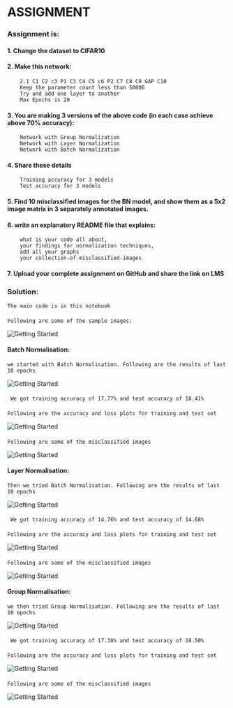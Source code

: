 # ASSIGNMENT

### Assignment is:
#### 1. Change the dataset to CIFAR10
#### 2. Make this network:
        2.1 C1 C2 c3 P1 C3 C4 C5 c6 P2 C7 C8 C9 GAP C10
        Keep the parameter count less than 50000
        Try and add one layer to another
        Max Epochs is 20
#### 3. You are making 3 versions of the above code (in each case achieve above 70% accuracy):
        Network with Group Normalization
        Network with Layer Normalization
        Network with Batch Normalization
#### 4. Share these details
        Training accuracy for 3 models
        Test accuracy for 3 models
#### 5. Find 10 misclassified images for the BN model, and show them as a 5x2 image matrix in 3 separately annotated images. 
        
#### 6. write an explanatory README file that explains:
        what is your code all about,
        your findings for normalization techniques,
        add all your graphs
        your collection-of-misclassified-images 
#### 7. Upload your complete assignment on GitHub and share the link on LMS



### Solution:
    The main code is in this notebook
####
    Following are some of the sample images:
 ![Getting Started](sample_images.png)   
    
#### Batch Normalisation: 
    we started with Batch Normalisation. Following are the results of last 10 epochs
 ![Getting Started](BN_epochs.png)
####
     We got training accuracy of 17.77% and test accuracy of 18.41%
####
    Following are the accuracy and loss plots for training and test set
 ![Getting Started](performance_BN.png)
####
    Following are some of the misclassified images
 ![Getting Started](misclassified_images_BN.png)


#### Layer Normalisation: 
    Then we tried Batch Normalisation. Following are the results of last 10 epochs
 ![Getting Started](LN_epochs.png)
####
     We got training accuracy of 14.76% and test accuracy of 14.68%
####
    Following are the accuracy and loss plots for training and test set
 ![Getting Started](performance_LN.png)
####
    Following are some of the misclassified images
 ![Getting Started](misclassified_images_LN.png)


#### Group Normalisation: 
    we then tried Group Normalisation. Following are the results of last 10 epochs
 ![Getting Started](GN_epochs.png)
####
     We got training accuracy of 17.38% and test accuracy of 18.50%
####
    Following are the accuracy and loss plots for training and test set
 ![Getting Started](performance_GN.png)
####
    Following are some of the misclassified images
 ![Getting Started](misclassified_images_GN.png)  
    
    
 
